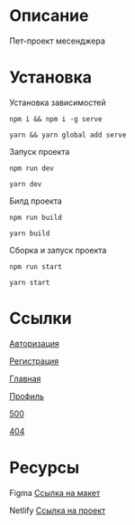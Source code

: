 # Описание
Пет-проект месенджера

# Установка
Установка зависимостей
```
npm i && npm i -g serve
```
```
yarn && yarn global add serve
```
Запуск проекта
```
npm run dev
```
```
yarn dev
```
Билд проекта
```
npm run build
```
```
yarn build
```
Сборка и запуск проекта
```
npm run start
```
```
yarn start
```
# Ссылки
[Авторизация](http://localhost:3000/)

[Регистрация](http://localhost:3000/register)

[Главная](http://localhost:3000/dashboard)

[Профиль](http://localhost:3000/profile)

[500](http://localhost:3000/500)

[404](http://localhost:3000/404)

# Ресурсы
Figma [Ссылка на макет](https://www.figma.com/design/jF5fFFzgGOxQeB4CmKWTiE/Chat_external_link?node-id=1-498&t=GoBs6ASoSg8TSqwU-0)

Netlify [Ссылка на проект](https://shiny-pastelito-16e434.netlify.app/)
